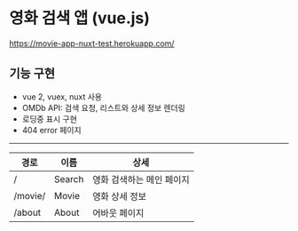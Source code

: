 # 영화 검색 앱 (vue.js)

https://movie-app-nuxt-test.herokuapp.com/

## 기능 구현
- vue 2, vuex, nuxt 사용
- OMDb API: 검색 요청, 리스트와 상세 정보 렌더링
- 로딩중 표시 구현
- 404 error 페이지

--- 

경로|이름|상세|
---|---|---|
/|Search|영화 검색하는 메인 페이지|
/movie/|Movie|영화 상세 정보|
/about|About|어바웃 페이지
